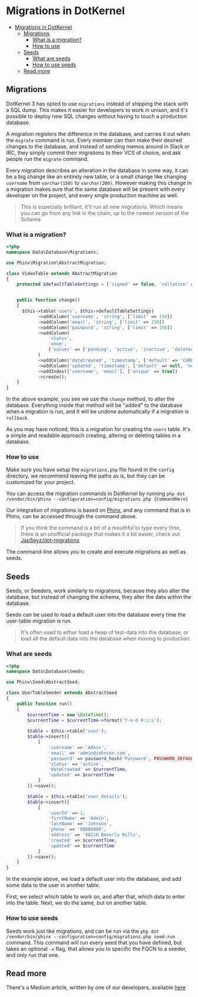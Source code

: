 # Migrations in DotKernel

- [Migrations in DotKernel](#migrations-in-dotkernel)
    - [Migrations](#migrations)
        - [What is a migration?](#what-is-a-migration)
        - [How to use](#how-to-use)
    - [Seeds](#seeds)
        - [What are seeds](#what-are-seeds)
        - [How to use seeds](#how-to-use-seeds)
    - [Read more](#read-more)

## Migrations

DotKernel 3 has opted to use `migrations` instead of shipping the stack with a SQL dump. This makes it easier for developers to work in unison, and it's possible to deploy new SQL changes without having to touch a production database.

A migration registers the difference in the database, and carries it out when the `migrate` command is run. Every member can then make their desired changes to the database, and instead of sending memos around in Slack or IRC, they simply commit their migrations to their VCS of choice, and ask people run the `migrate` command.

Every migration describes an alteration in the database in some way, it can be a big change like an entirely new table, or a small change like changing `username` from `varchar(150)` to `varchar(200)`. However making this change in a migration makes sure that the same database will be present with every developer on the project, and every single production machine as well.

> This is especially brilliant, It'll run all *new* migrations. Which means you can go from any link in the chain, up to the newest version of the Schema

### What is a migration?

```php
<?php
namespace Data\Database\Migrations;

use Phinx\Migration\AbstractMigration;

class VideoTable extends AbstractMigration
{
    protected $defaultTableSettings = ['signed' => false, 'collation' => 'utf8mb4_general_ci'];


    public function change()
    {
      $this->table('users', $this->defaultTableSettings)
            ->addColumn('username', 'string', ['limit' => 150])
            ->addColumn('email', 'string', ['limit' => 150])
            ->addColumn('password', 'string', ['limit' => 150])
            ->addColumn(
                'status',
                'enum',
                ['values' => ['pending', 'active', 'inactive', 'deleted'], 'default' => 'pending']
            )
            ->addColumn('dateCreated', 'timestamp', ['default' => 'CURRENT_TIMESTAMP', 'null' => true])
            ->addColumn('updated', 'timestamp', ['default' => null, 'null' => true])
            ->addIndex(['username', 'email'], ['unique' => true])
            ->create();
    }
}

```

In the above example, you see we use the `change` method, to alter the database. Everything inside that method will be "added" to the database when a migration is run, and it will be undone automatically if a migration is `rollback`.

As you may have noticed, this is a migration for creating the `users` table. It's a simple and readable approach creating, altering or deleting tables in a database.

### How to use

Make sure you have setup the `migrations.php` file found in the `config` directory, we recommend leaving the paths as is, but they can be customized for your project.

You can access the migration commands in DotKernel by running `php dot /vendor/bin/phinx --configuration=config/migrations.php {CommandHere}`

Our integration of migrations is based on  [Phinx](https://book.cakephp.org/3.0/en/phinx/migrations.html), and any command that is in Phinx, can be accessed through the command above.

> If you think the command is a bit of a mouthful to type every time, there is an unofficial package that makes it a bit easier, check out [JapSeyz/dot-migrations](https://github.com/japseyz/dot-migrations)

The command-line allows you to create and execute migrations as well as  seeds.

## Seeds

Seeds, or Seeders, work similarly to migrations, because they also alter the database, but instead of changing the schema, they alter the data within the database.

Seeds can be used to load a default user into the database every time the user-table migration is run.

> It's often used to either load a heap of test-data into the database, or load all the default data into the database when moving to production.

### What are seeds

```php
<?php
namespace Data\Database\Seeds;

use Phinx\Seed\AbstractSeed;

class UserTableSeeder extends AbstractSeed
{
    public function run()
    {
        $currentTime = new \DateTime();
        $currentTime = $currentTime->format('Y-m-d H:i:s');
        
        $table = $this->table('user');
        $table->insert([
            [
                'username' => 'Admin',
                'email' => 'admin@johnson.com',
                'password' => password_hash('Password', PASSWORD_DEFAULT),
                'status' => 'active',
                'dateCreated' => $currentTime,
                'updated' => $currentTime
            ]
        ])->save();

        $table = $this->table('user_details');
        $table->insert([
            [
                'userId' => 1,
                'firstName' => 'Admin',
                'lastName' => 'Johnson',
                'phone' => '00000000',
                'address' => '90210 Beverly Hills',
                'created' => $currentTime,
                'updated' => $currentTime
            ]
        ])->save();
    }
}
```

In the example above, we load a default user into the database, and add some data to the user in another table.

First, we select which table to work on, and after that, which data to enter into the table.
Next, we do the same, but on another table.

### How to use seeds

Seeds work just like migrations, and can be run via the `php dot /vendor/bin/phinx --configuration=config/migrations.php seed:run` command.
This command will run every seed that you have defined, but takes an optional `-s` flag, that allows you to specific the FQCN to a seeder, and only run that one.

## Read more

There's a Medium article, written by one of our developers, available [here](https://medium.com/@JapSeyz/database-migrations-and-why-you-should-use-them-11bfde52d7c2)